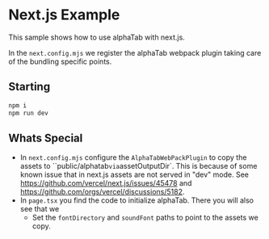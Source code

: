 # Next.js Example

This sample shows how to use alphaTab with next.js.

In the `next.config.mjs` we register the alphaTab webpack plugin taking care of the bundling specific points. 

## Starting

```bash
npm i
npm run dev
```

## Whats Special 

* In `next.config.mjs` configure the `AlphaTabWebPackPlugin` to copy the assets to ``public/alphatab` via `assetOutputDir`. This is because of some known issue that in next.js assets are not served in "dev" mode. See https://github.com/vercel/next.js/issues/45478 and https://github.com/orgs/vercel/discussions/5182.
* In `page.tsx` you find the code to initialize alphaTab. There you will also see that we
    * Set the `fontDirectory` and `soundFont` paths to point to the assets we copy. 